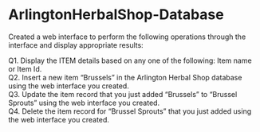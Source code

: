 # ArlingtonHerbalShop-Database
Created a web interface to perform the following operations through the interface and display appropriate results:

Q1. Display the ITEM details based on any one of the following: Item name or Item Id. <br/>
Q2. Insert a new item “Brussels” in the Arlington Herbal Shop database using the web interface you created. <br/>
Q3. Update the item record that you just added “Brussels” to “Brussel Sprouts” using the web interface you created. <br/>
Q4. Delete the item record for “Brussel Sprouts” that you just added using the web interface you created.

